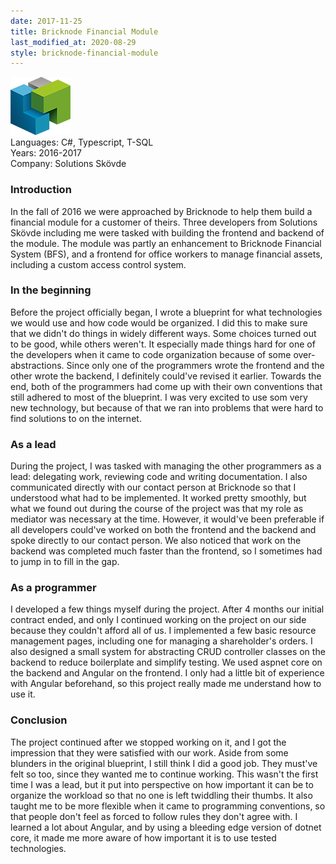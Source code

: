 ```yaml
---
date: 2017-11-25
title: Bricknode Financial Module
last_modified_at: 2020-08-29
style: bricknode-financial-module
---
```


<div class="title-images">
    <img src="/assets/bricknode.png" title="Bricknode logo" alt="Three v-shaped blocks of different colors loosely fitting together." />
</div>


<div class="project-summary">
    <div class="project-summary-language">Languages: C#, Typescript, T-SQL</div>
    <div class="project-summary-period">Years: 2016-2017</div>
    <div class="project-summary-group">Company: Solutions Skövde</div>
</div>


### Introduction

In the fall of 2016 we were approached by Bricknode to help them build a financial module for a customer of theirs.
Three developers from Solutions Skövde including me were tasked with building the frontend and backend of the module.
The module was partly an enhancement to Bricknode Financial System (BFS), and a frontend for office workers to manage financial assets, including a custom access control system.

### In the beginning

Before the project officially began, I wrote a blueprint for what technologies we would use and how code would be organized.
I did this to make sure that we didn't do things in widely different ways. Some choices turned out to be good, while others weren't.
It especially made things hard for one of the developers when it came to code organization because of some over-abstractions.
Since only one of the programmers wrote the frontend and the other wrote the backend, I definitely could've revised it earlier.
Towards the end, both of the programmers had come up with their own conventions that still adhered to most of the blueprint.
I was very excited to use som very new technology, but because of that we ran into problems that were hard to find solutions to on the internet.

### As a lead

During the project, I was tasked with managing the other programmers as a lead: delegating work, reviewing code and writing documentation.
I also communicated directly with our contact person at Bricknode so that I understood what had to be implemented.
It worked pretty smoothly, but what we found out during the course of the project was that my role as mediator was necessary at the time.
However, it would've been preferable if all developers could've worked on both the frontend and the backend and spoke directly to our contact person.
We also noticed that work on the backend was completed much faster than the frontend, so I sometimes had to jump in to fill in the gap.

### As a programmer

I developed a few things myself during the project. After 4 months our initial contract ended, and only I continued working on the project on our side because they couldn't afford all of us.
I implemented a few basic resource management pages, including one for managing a shareholder's orders.
I also designed a small system for abstracting CRUD controller classes on the backend to reduce boilerplate and simplify testing.
We used aspnet core on the backend and Angular on the frontend. I only had a little bit of experience with Angular beforehand, so this project really made me understand how to use it.

### Conclusion

The project continued after we stopped working on it, and I got the impression that they were satisfied with our work.
Aside from some blunders in the original blueprint, I still think I did a good job. They must've felt so too, since they wanted me to continue working.
This wasn't the first time I was a lead, but it put into perspective on how important it can be to organize the workload so that no one is left twiddling their thumbs.
It also taught me to be more flexible when it came to programming conventions, so that people don't feel as forced to follow rules they don't agree with.
I learned a lot about Angular, and by using a bleeding edge version of dotnet core, it made me more aware of how important it is to use tested technologies.
